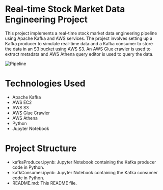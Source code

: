 # Real-time Stock Market Data Engineering Project
This project implements a real-time stock market data engineering pipeline using Apache Kafka and AWS services. The project involves setting up a Kafka producer to simulate real-time data and a Kafka consumer to store the data in an S3 bucket using AWS S3. An AWS Glue crawler is used to extract metadata and AWS Athena query editor is used to query the data.

![Pipeline](https://user-images.githubusercontent.com/114085839/236697496-eedb395a-3124-459c-8315-9679ce785523.jpg)

# Technologies Used
- Apache Kafka
- AWS EC2
- AWS S3
- AWS Glue Crawler
- AWS Athena
- Python
- Jupyter Notebook

# Project Structure
- kafkaProducer.ipynb: Jupyter Notebook containing the Kafka producer code in Python.
- kafkConsumer.ipynb: Jupyter Notebook containing the Kafka consumer code in Python.
- README.md: This README file.
